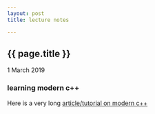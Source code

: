 ```yaml
---
layout: post
title: lecture notes

---
```


{{ page.title }}
----------------

<p class="publish_date">
1 March 2019
</p>

### learning modern c++

Here is a very long [article/tutorial on modern c++](https://github.com/MoserMichael/cstuff/releases/download/cppnotesa/cpp11-scott-meyers-a.pdf)

